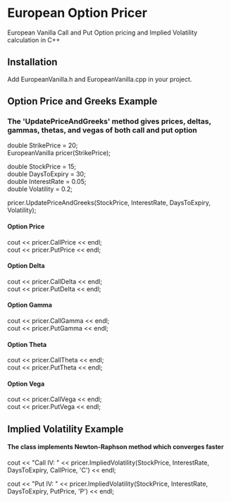 # European Option Pricer

European Vanilla Call and Put Option pricing and Implied Volatility calculation in C++

## Installation

Add EuropeanVanilla.h and EuropeanVanilla.cpp in your project.

## Option Price and Greeks Example

### The 'UpdatePriceAndGreeks' method gives prices, deltas, gammas, thetas, and vegas of both call and put option

double StrikePrice = 20;<br>
EuropeanVanilla pricer(StrikePrice);<br>

double StockPrice = 15;<br>
double DaysToExpiry = 30;<br>
double InterestRate = 0.05;<br>
double Volatility = 0.2;<br>

pricer.UpdatePriceAndGreeks(StockPrice, InterestRate, DaysToExpiry, Volatility);<br>

#### Option Price

cout << pricer.CallPrice << endl;<br>
cout << pricer.PutPrice << endl;<br>

#### Option Delta

cout << pricer.CallDelta << endl;<br>
cout << pricer.PutDelta << endl;<br>

#### Option Gamma

cout << pricer.CallGamma << endl;<br>
cout << pricer.PutGamma << endl;<br>

#### Option Theta

cout << pricer.CallTheta << endl;<br>
cout << pricer.PutTheta << endl;<br>

#### Option Vega

cout << pricer.CallVega << endl;<br>
cout << pricer.PutVega << endl;<br>

## Implied Volatility Example

#### The class implements Newton-Raphson method which converges faster

cout << "Call IV: " << pricer.ImpliedVolatility(StockPrice, InterestRate, DaysToExpiry, CallPrice, 'C') << endl;<br>

cout << "Put IV: " << pricer.ImpliedVolatility(StockPrice, InterestRate, DaysToExpiry, PutPrice, 'P') << endl;<br>

